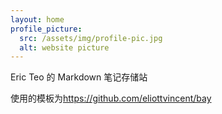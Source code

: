 ```yaml
---
layout: home
profile_picture:
  src: /assets/img/profile-pic.jpg
  alt: website picture
---
```


<p>
    Eric Teo 的 Markdown 笔记存储站
</p>
<p>
    使用的模板为<a href="https://github.com/eliottvincent/bay">https://github.com/eliottvincent/bay</a>
</p>



